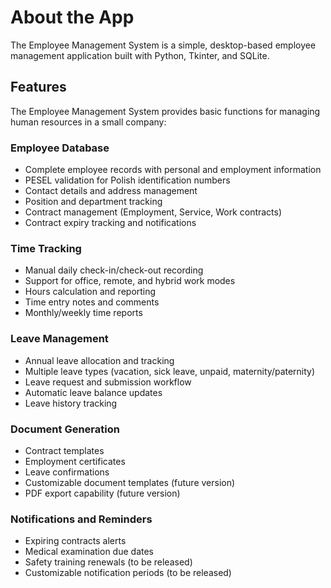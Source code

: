 # About the App

The Employee Management System is a simple, desktop-based employee management application built with Python, Tkinter, and SQLite.

## Features 

The Employee Management System provides basic functions for managing human resources in a small company: 

### Employee Database

* Complete employee records with personal and employment information 
* PESEL validation for Polish identification numbers 
* Contact details and address management 
* Position and department tracking 
* Contract management (Employment, Service, Work contracts)
* Contract expiry tracking and notifications

### Time Tracking

* Manual daily check-in/check-out recording
* Support for office, remote, and hybrid work modes 
* Hours calculation and reporting
* Time entry notes and comments 
* Monthly/weekly time reports

### Leave Management 

* Annual leave allocation and tracking 
* Multiple leave types (vacation, sick leave, unpaid, maternity/paternity)
* Leave request and submission workflow
* Automatic leave balance updates 
* Leave history tracking 

### Document Generation 

* Contract templates 
* Employment certificates 
* Leave confirmations
* Customizable document templates (future version)
* PDF export capability (future version)

### Notifications and Reminders 

* Expiring contracts alerts 
* Medical examination due dates
* Safety training renewals (to be released)
* Customizable notification periods (to be released)
